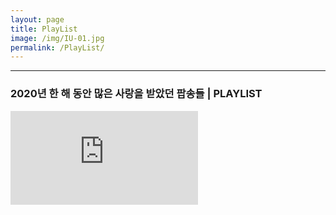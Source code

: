 ```yaml
---
layout: page
title: PlayList
image: /img/IU-01.jpg
permalink: /PlayList/
---
```


***
### 2020년 한 해 동안 많은 사랑을 받았던 팝송들 | PLAYLIST

<iframe src="https://youtu.be/zkEnqWFihJE" frameborder="0" allowfullscreen></iframe>